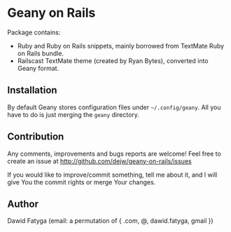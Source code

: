 # Geany on Rails

Package contains:

* Ruby and Ruby on Rails snippets, mainly borrowed from TextMate
  Ruby on Rails bundle.
* Railscast TextMate theme (created by Ryan Bytes), converted
  into Geany format.

## Installation

By default Geany stores configuration files under `~/.config/geany`.
All you have to do is just merging the `geany` directory.

## Contribution

Any comments, improvements and bugs reports are welcome! Feel free
to create an issue at http://github.com/dejw/geany-on-rails/issues

If you would like to improve/commit something, tell me about it,
and I will give You the commit rights or merge Your changes.




## Author

Dawid Fatyga (email: a permutation of { .com, @, dawid.fatyga, gmail })
